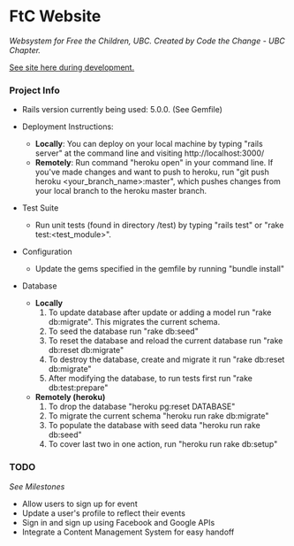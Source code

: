# FtC Website
*Websystem for Free the Children, UBC. Created by Code the Change - UBC Chapter.*

[See site here during development.](nameless-river-95813.herokuapp.com)


### Project Info

- Rails version currently being used: 5.0.0. (See Gemfile)

- Deployment Instructions: 
  * **Locally**: 
	You can deploy on your local machine by typing "rails server" at the command line and visiting
	http://localhost:3000/
  * **Remotely**: 
	Run command "heroku open" in your command line. 
	If you've made changes and want to push to heroku, run "git push heroku <your_branch_name>:master", 
	which pushes changes from your local branch to the heroku master branch. 


- Test Suite
  * Run unit tests (found in directory /test) by typing "rails test" or "rake test:\<test_module>".   


- Configuration
  * Update the gems specified in the gemfile by running "bundle install"


 - Database
   * **Locally**
     1. To update database after update or adding a model run "rake db:migrate". This migrates the current schema. 
     2. To seed the database run "rake db:seed"
     3. To reset the database and reload the current database run "rake db:reset db:migrate"
     4. To destroy the database, create and migrate it run "rake db:reset db:migrate"
     5. After modifying the database, to run tests first run "rake db:test:prepare"
   * **Remotely (heroku)**
     1. To drop the database "heroku pg:reset DATABASE"
     2. To migrate the current schema "heroku run rake db:migrate"
     3. To populate the database with seed data "heroku run rake db:seed"
     4. To cover last two in one action, run "heroku run rake db:setup"


### TODO 
*See Milestones* 

- Allow users to sign up for event
- Update a user's profile to reflect their events
- Sign in and sign up using Facebook and Google APIs
- Integrate a Content Management System for easy handoff


